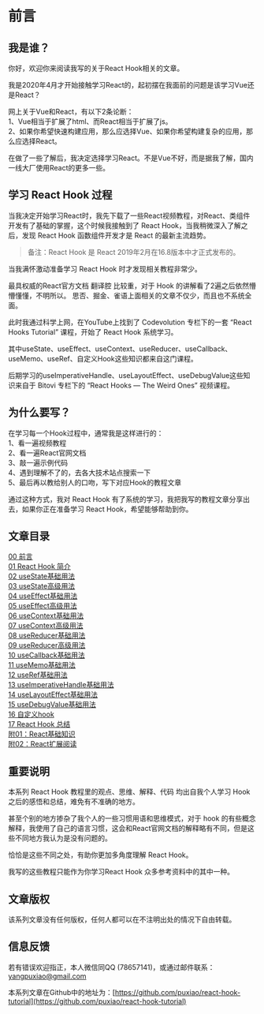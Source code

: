 # 前言


## 我是谁？

你好，欢迎你来阅读我写的关于React Hook相关的文章。

我是2020年4月才开始接触学习React的，起初摆在我面前的问题是该学习Vue还是React？  

网上关于Vue和React，有以下2条论断：  
1、Vue相当于扩展了html、而React相当于扩展了js。  
2、如果你希望快速构建应用，那么应选择Vue、如果你希望构建复杂的应用，那么应选择React。

在做了一些了解后，我决定选择学习React。不是Vue不好，而是据我了解，国内一线大厂使用React的更多一些。  


## 学习 React Hook 过程
当我决定开始学习React时，我先下载了一些React视频教程，对React、类组件开发有了基础的掌握，这个时候我接触到了 React Hook，当我稍微深入了解之后，发现 React Hook 函数组件开发才是 React 的最新主流趋势。  

> 备注：React Hook 是 React 2019年2月在16.8版本中才正式发布的。  

当我满怀激动准备学习 React Hook 时才发现相关教程非常少。

最具权威的React官方文档 翻译腔 比较重，对于 Hook 的讲解看了2遍之后依然懵懵懂懂，不明所以。 思否、掘金、雀语上面相关的文章不仅少，而且也不系统全面。 

此时我通过科学上网，在YouTube上找到了 Codevolution 专栏下的一套 “React Hooks Tutorial” 课程，开始了 React Hook 系统学习。  

其中useState、useEffect、useContext、useReducer、useCallback、useMemo、useRef、自定义Hook这些知识都来自这门课程。  

后期学习的useImperativeHandle、useLayoutEffect、useDebugValue这些知识来自于 Bitovi 专栏下的 “React Hooks — The Weird Ones” 视频课程。

## 为什么要写？
在学习每一个Hook过程中，通常我是这样进行的：  
1、看一遍视频教程  
2、看一遍React官网文档  
3、敲一遍示例代码  
4、遇到理解不了的，去各大技术站点搜索一下  
5、最后再以教给别人的口吻，写下对应Hook的教程文章  

通过这种方式，我对 React Hook 有了系统的学习，我把我写的教程文章分享出去，如果你正在准备学习 React Hook，希望能够帮助到你。

## 文章目录
[00 前言](https://github.com/puxiao/react-hook-tutorial/blob/master/00%20%E5%89%8D%E8%A8%80.md)  
[01 React Hook 简介](https://github.com/puxiao/react-hook-tutorial/blob/master/01%20React%20Hook%20%E7%AE%80%E4%BB%8B.md)  
[02 useState基础用法](https://github.com/puxiao/react-hook-tutorial/blob/master/02%20useState%E5%9F%BA%E7%A1%80%E7%94%A8%E6%B3%95.md)  
[03 useState高级用法](https://github.com/puxiao/react-hook-tutorial/blob/master/03%20useState%E9%AB%98%E7%BA%A7%E7%94%A8%E6%B3%95.md)  
[04 useEffect基础用法](https://github.com/puxiao/react-hook-tutorial/blob/master/04%20useEffect%E5%9F%BA%E7%A1%80%E7%94%A8%E6%B3%95.md)  
[05 useEffect高级用法](https://github.com/puxiao/react-hook-tutorial/blob/master/05%20useEffect%E9%AB%98%E7%BA%A7%E7%94%A8%E6%B3%95.md)  
[06 useContext基础用法](https://github.com/puxiao/react-hook-tutorial/blob/master/06%20useContext%E5%9F%BA%E7%A1%80%E7%94%A8%E6%B3%95.md)  
[07 useContext高级用法](https://github.com/puxiao/react-hook-tutorial/blob/master/07%20useContext%E9%AB%98%E7%BA%A7%E7%94%A8%E6%B3%95.md)  
[08 useReducer基础用法](https://github.com/puxiao/react-hook-tutorial/blob/master/08%20useReducer%E5%9F%BA%E7%A1%80%E7%94%A8%E6%B3%95.md)  
[09 useReducer高级用法](https://github.com/puxiao/react-hook-tutorial/blob/master/09%20useReducer%E9%AB%98%E7%BA%A7%E7%94%A8%E6%B3%95.md)  
[10 useCallback基础用法](https://github.com/puxiao/react-hook-tutorial/blob/master/10%20useCallback%E5%9F%BA%E7%A1%80%E7%94%A8%E6%B3%95.md)  
[11 useMemo基础用法](https://github.com/puxiao/react-hook-tutorial/blob/master/11%20useMemo%E5%9F%BA%E7%A1%80%E7%94%A8%E6%B3%95.md)  
[12 useRef基础用法](https://github.com/puxiao/react-hook-tutorial/blob/master/12%20useRef%E5%9F%BA%E7%A1%80%E7%94%A8%E6%B3%95.md)  
[13 useImperativeHandle基础用法](https://github.com/puxiao/react-hook-tutorial/blob/master/13%20useImperativeHandle%E5%9F%BA%E7%A1%80%E7%94%A8%E6%B3%95.md)  
[14 useLayoutEffect基础用法](https://github.com/puxiao/react-hook-tutorial/blob/master/14%20useLayoutEffect%E5%9F%BA%E7%A1%80%E7%94%A8%E6%B3%95.md)  
[15 useDebugValue基础用法](https://github.com/puxiao/react-hook-tutorial/blob/master/15%20useDebugValue%E5%9F%BA%E7%A1%80%E7%94%A8%E6%B3%95.md)  
[16 自定义hook](https://github.com/puxiao/react-hook-tutorial/blob/master/16%20%E8%87%AA%E5%AE%9A%E4%B9%89hook.md)  
[17 React Hook 总结](https://github.com/puxiao/react-hook-tutorial/blob/master/17%20React%20Hook%20%E6%80%BB%E7%BB%93.md)  
[附01：React基础知识](https://github.com/puxiao/react-hook-tutorial/blob/master/%E9%99%8401%EF%BC%9AReact%E5%9F%BA%E7%A1%80%E7%9F%A5%E8%AF%86.md)  
[附02：React扩展阅读](https://github.com/puxiao/react-hook-tutorial/blob/master/%E9%99%8402%EF%BC%9AReact%E6%89%A9%E5%B1%95%E9%98%85%E8%AF%BB.md)  

## 重要说明

本系列 React Hook 教程里的观点、思维、解释、代码 均出自我个人学习 Hook 之后的感悟和总结，难免有不准确的地方。  

甚至个别的地方掺杂了我个人的一些习惯用语和思维模式，对于 hook 的有些概念解释，我使用了自己的语言习惯，这会和React官网文档的解释略有不同，但是这些不同地方我认为是没有问题的。  

恰恰是这些不同之处，有助你更加多角度理解 React Hook。  

我写的这些教程只能作为你学习React Hook 众多参考资料中的其中一种。  


## 文章版权
该系列文章没有任何版权，任何人都可以在不注明出处的情况下自由转载。  


## 信息反馈

若有错误欢迎指正，本人微信同QQ (78657141)，或通过邮件联系：yangpuxiao@gmail.com


本系列文章在Github中的地址为：[https://github.com/puxiao/react-hook-tutorial](https://github.com/puxiao/react-hook-tutorial)
